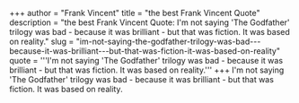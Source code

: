 +++
author = "Frank Vincent"
title = "the best Frank Vincent Quote"
description = "the best Frank Vincent Quote: I'm not saying 'The Godfather' trilogy was bad - because it was brilliant - but that was fiction. It was based on reality."
slug = "im-not-saying-the-godfather-trilogy-was-bad---because-it-was-brilliant---but-that-was-fiction-it-was-based-on-reality"
quote = '''I'm not saying 'The Godfather' trilogy was bad - because it was brilliant - but that was fiction. It was based on reality.'''
+++
I'm not saying 'The Godfather' trilogy was bad - because it was brilliant - but that was fiction. It was based on reality.
